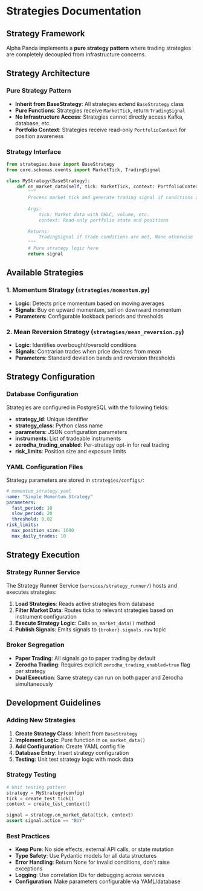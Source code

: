# Strategies Documentation

## Strategy Framework

Alpha Panda implements a **pure strategy pattern** where trading strategies are completely decoupled from infrastructure concerns.

## Strategy Architecture

### Pure Strategy Pattern
- **Inherit from BaseStrategy**: All strategies extend `BaseStrategy` class
- **Pure Functions**: Strategies receive `MarketTick`, return `TradingSignal`
- **No Infrastructure Access**: Strategies cannot directly access Kafka, database, etc.
- **Portfolio Context**: Strategies receive read-only `PortfolioContext` for position awareness

### Strategy Interface

```python
from strategies.base import BaseStrategy
from core.schemas.events import MarketTick, TradingSignal

class MyStrategy(BaseStrategy):
    def on_market_data(self, tick: MarketTick, context: PortfolioContext) -> Optional[TradingSignal]:
        """
        Process market tick and generate trading signal if conditions are met.
        
        Args:
            tick: Market data with OHLC, volume, etc.
            context: Read-only portfolio state and positions
            
        Returns:
            TradingSignal if trade conditions are met, None otherwise
        """
        # Pure strategy logic here
        return signal
```

## Available Strategies

### 1. Momentum Strategy (`strategies/momentum.py`)
- **Logic**: Detects price momentum based on moving averages
- **Signals**: Buy on upward momentum, sell on downward momentum
- **Parameters**: Configurable lookback periods and thresholds

### 2. Mean Reversion Strategy (`strategies/mean_reversion.py`)
- **Logic**: Identifies overbought/oversold conditions
- **Signals**: Contrarian trades when price deviates from mean
- **Parameters**: Standard deviation bands and reversion thresholds

## Strategy Configuration

### Database Configuration
Strategies are configured in PostgreSQL with the following fields:
- **strategy_id**: Unique identifier
- **strategy_class**: Python class name
- **parameters**: JSON configuration parameters
- **instruments**: List of tradeable instruments
- **zerodha_trading_enabled**: Per-strategy opt-in for real trading
- **risk_limits**: Position size and exposure limits

### YAML Configuration Files
Strategy parameters are stored in `strategies/configs/`:
```yaml
# momentum_strategy.yaml
name: "Simple Momentum Strategy"
parameters:
  fast_period: 10
  slow_period: 20
  threshold: 0.02
risk_limits:
  max_position_size: 1000
  max_daily_trades: 10
```

## Strategy Execution

### Strategy Runner Service
The Strategy Runner Service (`services/strategy_runner/`) hosts and executes strategies:
1. **Load Strategies**: Reads active strategies from database
2. **Filter Market Data**: Routes ticks to relevant strategies based on instrument configuration
3. **Execute Strategy Logic**: Calls `on_market_data()` method
4. **Publish Signals**: Emits signals to `{broker}.signals.raw` topic

### Broker Segregation
- **Paper Trading**: All signals go to paper trading by default
- **Zerodha Trading**: Requires explicit `zerodha_trading_enabled=true` flag per strategy
- **Dual Execution**: Same strategy can run on both paper and Zerodha simultaneously

## Development Guidelines

### Adding New Strategies
1. **Create Strategy Class**: Inherit from `BaseStrategy`
2. **Implement Logic**: Pure function in `on_market_data()`
3. **Add Configuration**: Create YAML config file
4. **Database Entry**: Insert strategy configuration
5. **Testing**: Unit test strategy logic with mock data

### Strategy Testing
```python
# Unit testing pattern
strategy = MyStrategy(config)
tick = create_test_tick()
context = create_test_context()

signal = strategy.on_market_data(tick, context)
assert signal.action == "BUY"
```

### Best Practices
- **Keep Pure**: No side effects, external API calls, or state mutation
- **Type Safety**: Use Pydantic models for all data structures
- **Error Handling**: Return None for invalid conditions, don't raise exceptions
- **Logging**: Use correlation IDs for debugging across services
- **Configuration**: Make parameters configurable via YAML/database